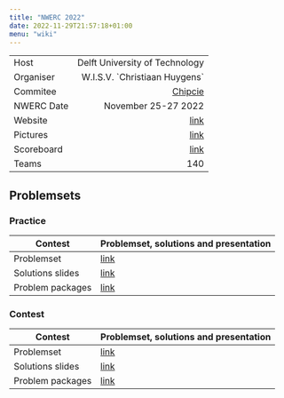 ```yaml
---
title: "NWERC 2022"
date: 2022-11-29T21:57:18+01:00
menu: "wiki"
---
```


|            |                                 |
|------------|--------------------------------:|
| Host       |  Delft University of Technology |
| Organiser  | W.I.S.V. \`Christiaan Huygens\` |
| Commitee   |                [Chipcie][email] |
| NWERC Date |             November 25-27 2022 |
| Website    |                 [link][website] |
| Pictures   |                  [link][photos] |
| Scoreboard |              [link][scoreboard] |
| Teams      |                             140 |

## Problemsets

### Practice

| Contest          | Problemset, solutions and presentation                                            |
|------------------|-----------------------------------------------------------------------------------|
| Problemset       | [link](https://2022.nwerc.eu/test-session/problem-set.pdf)                        |
| Solutions slides | [link](https://2022.nwerc.eu/test-session/solutions.pdf)                          |
| Problem packages | [link](https://2022.nwerc.eu/test-session/solutions.zip)                          |

### Contest

| Contest          | Problemset, solutions and presentation                           |
|------------------|------------------------------------------------------------------|
| Problemset       | [link](https://2022.nwerc.eu/main/problem-set.pdf)               |
| Solutions slides | [link](https://2022.nwerc.eu/main/solutions.pdf)                 |
| Problem packages | [link](https://chipcie.wisv.ch/archive/2022/nwerc/solutions.zip) |

[home]: index.md

[website]: https://2022.nwerc.eu/

[email]: mailto:contact@2022.nwerc.eu

[photos]: https://2022.nwerc.eu/photos

[scoreboard]: https://2022.nwerc.eu/main/scoreboard/
